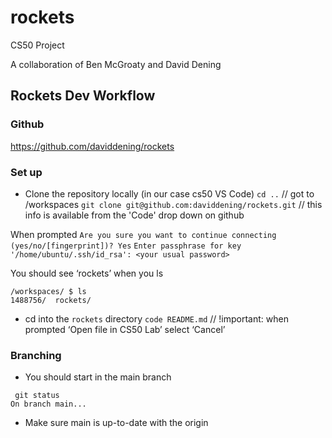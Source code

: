 # rockets
CS50 Project

A collaboration of Ben McGroaty and David Dening

## Rockets Dev Workflow

### Github
https://github.com/daviddening/rockets

### Set up
- Clone the repository locally (in our case cs50 VS Code)
`cd ..` //  got to /workspaces
`git clone git@github.com:daviddening/rockets.git` // this info is available from the 'Code' drop down on github

When prompted
`Are you sure you want to continue connecting (yes/no/[fingerprint])? Yes`
`Enter passphrase for key '/home/ubuntu/.ssh/id_rsa': <your usual password>`

You should see ‘rockets’ when you ls

```
/workspaces/ $ ls
1488756/  rockets/
```

- cd into the `rockets` directory
`code README.md` // !important: when prompted ‘Open file in CS50 Lab’  select ‘Cancel’

### Branching
- You should start in the main branch
```
 git status
On branch main...
```
- Make sure main is up-to-date with the origin
```
```